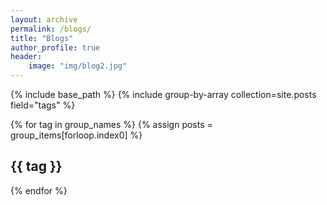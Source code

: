 ```yaml
---
layout: archive
permalink: /blogs/
title: "Blogs"
author_profile: true
header:
    image: "img/blog2.jpg"
---
```


{% include base_path %}
{% include group-by-array collection=site.posts field="tags" %}

{% for tag in group_names %}
  {% assign posts = group_items[forloop.index0] %}
  <h2 id="{{ tag | slugify }}" class="archive__subtitle">{{ tag }}</h2>
  <!-- {% for post in posts %}
    {% include archive-single.html %}
  {% endfor %} -->
{% endfor %}